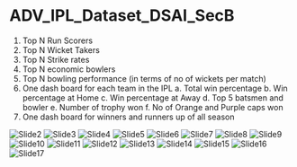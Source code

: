 # ADV_IPL_Dataset_DSAI_SecB

1.	Top N Run Scorers
2.	Top N Wicket Takers
3.	Top N Strike rates
4.	Top N economic bowlers
5.	Top N bowling performance (in terms of no of wickets per match)
6.	One dash board for each team in the IPL
      a.	Total win percentage 
      b.	Win percentage at Home
      c.	Win percentage at Away
      d.	Top 5 batsmen and bowler
      e.	Number of trophy won
      f.	No of Orange and Purple caps won
7.	One dash board for winners and runners up of all season 


![Slide2](https://github.com/santhakumar119/ADV_IPL_Dataset_DSAI_SecB/assets/56394116/6bd3fe2d-d1d9-4bc0-b946-ef80b5e2b918)
![Slide3](https://github.com/santhakumar119/ADV_IPL_Dataset_DSAI_SecB/assets/56394116/3590329e-88d5-44f4-bac5-c977cfa1b42b)
![Slide4](https://github.com/santhakumar119/ADV_IPL_Dataset_DSAI_SecB/assets/56394116/046abea4-ea36-4af3-8654-e6726fa7acb2)
![Slide5](https://github.com/santhakumar119/ADV_IPL_Dataset_DSAI_SecB/assets/56394116/295b9a83-b76b-4631-b66f-b4c922f72725)
![Slide6](https://github.com/santhakumar119/ADV_IPL_Dataset_DSAI_SecB/assets/56394116/d595ff37-cdfa-41dd-86bc-153ff89847d5)
![Slide7](https://github.com/santhakumar119/ADV_IPL_Dataset_DSAI_SecB/assets/56394116/02ed4d18-0ead-40e9-b6bd-6ab995bb365c)
![Slide8](https://github.com/santhakumar119/ADV_IPL_Dataset_DSAI_SecB/assets/56394116/fba25637-b329-49f2-92de-879e1fdf33e9)
![Slide9](https://github.com/santhakumar119/ADV_IPL_Dataset_DSAI_SecB/assets/56394116/cff9d73f-4935-45c9-8f81-010c3232f110)
![Slide10](https://github.com/santhakumar119/ADV_IPL_Dataset_DSAI_SecB/assets/56394116/32e1e6b6-1dd0-4d33-a376-2b80239451ce)
![Slide11](https://github.com/santhakumar119/ADV_IPL_Dataset_DSAI_SecB/assets/56394116/05cd03f5-e773-4386-be71-acf2413c7f88)
![Slide12](https://github.com/santhakumar119/ADV_IPL_Dataset_DSAI_SecB/assets/56394116/3fa59e54-85b4-4722-8344-7f5acf919b9f)
![Slide13](https://github.com/santhakumar119/ADV_IPL_Dataset_DSAI_SecB/assets/56394116/824e65be-9719-41fe-a35d-757f6b402993)
![Slide14](https://github.com/santhakumar119/ADV_IPL_Dataset_DSAI_SecB/assets/56394116/440645e7-283f-472d-accd-a97012c46d77)
![Slide15](https://github.com/santhakumar119/ADV_IPL_Dataset_DSAI_SecB/assets/56394116/bf00ac85-b27a-46ac-8379-92224274b587)
![Slide16](https://github.com/santhakumar119/ADV_IPL_Dataset_DSAI_SecB/assets/56394116/85e1bf90-1203-4789-bc3d-a27e9720108b)
![Slide17](https://github.com/santhakumar119/ADV_IPL_Dataset_DSAI_SecB/assets/56394116/43b169c0-a825-42b9-bd8b-a39faebf83ee)








